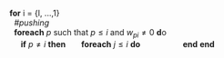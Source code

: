 
**for** i = {l, ...,1} <br>
&nbsp;&nbsp;*\#pushing* <br>
&nbsp;&nbsp;**foreach** $p$ such that $p \leq i$ and $w_{pi} \neq 0$ **d**o <br>
&nbsp;&nbsp;&nbsp;&nbsp; **if** $p\ne i$ **then**
&nbsp;&nbsp;&nbsp;&nbsp;&nbsp;&nbsp;**foreach** $j \leq i$ **do**
&nbsp;&nbsp;&nbsp;&nbsp;&nbsp;&nbsp;
&nbsp;&nbsp;&nbsp;&nbsp;&nbsp;&nbsp;
&nbsp;&nbsp;&nbsp;&nbsp;**end**
**end**
